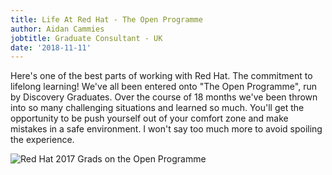 ```yaml
---
title: Life At Red Hat - The Open Programme
author: Aidan Cammies
jobtitle: Graduate Consultant - UK
date: '2018-11-11'
---
```

Here's one of the best parts of working with Red Hat. The commitment to lifelong learning! We've all been entered onto "The Open Programme", run by Discovery Graduates. Over the course of 18 months we've been thrown into so many challenging situations and learned so much. You'll get the opportunity to be push yourself out of your comfort zone and make mistakes in a safe environment. I won't say too much more to avoid spoiling the experience.

![Red Hat 2017 Grads on the Open Programme](/images/openpgrogamme.jpg)
